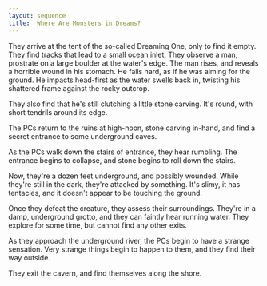 ```yaml
---
layout: sequence
title:  Where Are Monsters in Dreams?
---
```



They arrive at the tent of the so-called Dreaming One, only to find it empty.
They find tracks that lead to a small ocean inlet.
They observe a man, prostrate on a large boulder at the water's edge.
The man rises, and reveals a horrible wound in his stomach.
He falls hard, as if he was aiming for the ground.
He impacts head-first as the water swells back in,
twisting his shattered frame against the rocky outcrop.

They also find that he's still clutching a little stone carving.
It's round, with short tendrils around its edge.

The PCs return to the ruins at high-noon, stone carving in-hand,
and find a secret entrance to some underground caves.

As the PCs walk down the stairs of entrance, they hear rumbling.
The entrance begins to collapse, and stone begins to roll down the stairs.

Now, they're a dozen feet underground, and possibly wounded.
While they're still in the dark, they're attacked by something.
It's slimy, it has tentacles, and it doesn't appear to be touching the ground.

Once they defeat the creature, they assess their surroundings.
They're in a damp, underground grotto, and they can faintly hear running water.
They explore for some time, but cannot find any other exits.

As they approach the underground river, the PCs begin to have a strange sensation.
Very strange things begin to happen to them, and they find their way outside.

They exit the cavern, and find themselves along the shore.

